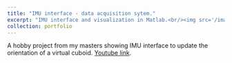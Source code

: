 ```yaml
---
title: "IMU interface - data acquisition sytem."
excerpt: "IMU interface and visualization in Matlab.<br/><img src='/images/qped_thumbnail.png'>"
collection: portfolio
---
```


A hobby project from my masters showing IMU interface to update the orientation of a virtual cuboid. [Youtube link](https://www.youtube.com/watch?v=GLnzKuQvPm8). 
 
